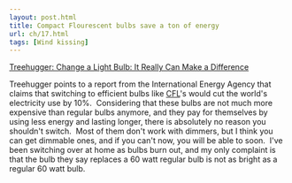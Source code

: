 ```yaml
---
layout: post.html
title: Compact Flourescent bulbs save a ton of energy
url: ch/17.html
tags: [Wind kissing]
---
```

[Treehugger: Change a Light Bulb: It Really Can Make a Difference](http://www.treehugger.com/files/2006/06/change_a_light.php)

Treehugger points to a report from the International Energy Agency that claims that switching to efficient bulbs like [CFL](http://en.wikipedia.org/wiki/Compact_fluorescent_lamp)'s would cut the world's electricity use by 10%.  Considering that these bulbs are not much more expensive than regular bulbs anymore, and they pay for themselves by using less energy and lasting longer, there is absolutely no reason you shouldn't switch.  Most of them don't work with dimmers, but I think you can get dimmable ones, and if you can't now, you will be able to soon.  I've been switching over at home as bulbs burn out, and my only complaint is that the bulb they say replaces a 60 watt regular bulb is not as bright as a regular 60 watt bulb.
